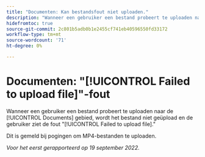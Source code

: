 ```yaml
---
title: "Documenten: Kan bestandsfout niet uploaden."
description: "Wanneer een gebruiker een bestand probeert te uploaden naar het gebied Documenten, wordt het bestand niet geüpload en ziet de gebruiker de fout Kan het bestand niet uploaden."
hidefromtoc: true
source-git-commit: 2c801b5adb0b1e2455cf741eb40596550fd33172
workflow-type: tm+mt
source-wordcount: '71'
ht-degree: 0%

---
```



# Documenten: &quot;[!UICONTROL Failed to upload file]&quot;-fout

<!--This issue is on the Workfront TOC and the Workfront Proof TOC-->

Wanneer een gebruiker een bestand probeert te uploaden naar de [!UICONTROL Documents] gebied, wordt het bestand niet geüpload en de gebruiker ziet de fout &quot;[!UICONTROL Failed to upload file].&quot;

Dit is gemeld bij pogingen om MP4-bestanden te uploaden.

_Voor het eerst gerapporteerd op 19 september 2022._


